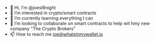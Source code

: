 - 👋 Hi, I’m @joesl8night
- 👀 I’m interested in crypto/smart contracts 
- 🌱 I’m currently learning everything I can 
- 💞️ I’m looking to collaborate on smart contracts to help wit hmy new company "The Crypto Brokers"
- 📫 How to reach me joe@whatsinmywallet.io

<!---
joesl8night/joesl8night is a ✨ special ✨ repository because its `README.md` (this file) appears on your GitHub profile.
You can click the Preview link to take a look at your changes.
--->
